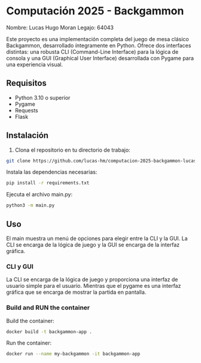 # Computación 2025 - Backgammon

Nombre: Lucas Hugo Moran
Legajo: 64043

Este proyecto es una implementación completa del juego de mesa clásico Backgammon, desarrollado íntegramente en Python. Ofrece dos interfaces distintas: una robusta CLI (Command-Line Interface) para la lógica de consola y una GUI (Graphical User Interface) desarrollada con Pygame para una experiencia visual.

## Requisitos

- Python 3.10 o superior
- Pygame
- Requests
- Flask

## Instalación

1. Clona el repositorio en tu directorio de trabajo:

```bash
git clone https://github.com/lucas-hm/computacion-2025-backgammon-lucas-hm.git
```

Instala las dependencias necesarias:

```bash
pip install -r requirements.txt
```

Ejecuta el archivo main.py:

```bash
python3 -m main.py
```

## Uso

El main muestra un menú de opciones para elegir entre la CLI y la GUI. La CLI se encarga de la lógica de juego y la GUI se encarga de la interfaz gráfica.

### CLI y GUI

La CLI se encarga de la lógica de juego y proporciona una interfaz de usuario simple para el usuario. Mientras que el pygame es una interfaz gráfica que se encarga de mostrar la partida en pantalla.

### Build and RUN the container

Build the container:

```bash
docker build -t backgammon-app .
```

Run the container:

```bash
docker run --name my-backgammon -it backgammon-app
```

